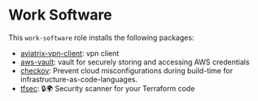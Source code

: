 # Work Software

This `work-software` role installs the following packages:

- [aviatrix-vpn-client](https://aviatrix.com/): vpn client
- [aws-vault](https://github.com/99designs/aws-vault): vault for securely storing and accessing AWS credentials
- [checkov](https://www.checkov.io/): Prevent cloud misconfigurations during build-time for infrastructure-as-code-languages.
- [tfsec](https://github.com/tfsec/tfsec): 🔒🌍 Security scanner for your Terraform code
